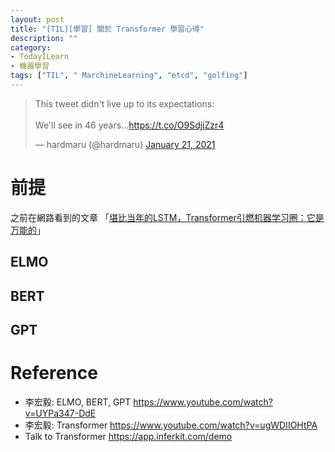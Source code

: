 ```yaml
---
layout: post
title: "[TIL][學習] 關於 Transformer 學習心得"
description: ""
category: 
- TodayILearn
- 機器學習
tags: ["TIL", " MarchineLearning", "etcd", "golfing"]
---
```


<blockquote class="twitter-tweet"><p lang="en" dir="ltr">This tweet didn&#39;t live up to its expectations:<br><br>We&#39;ll see in 46 years...<a href="https://t.co/O9SdjiZzr4">https://t.co/O9SdjiZzr4</a></p>&mdash; hardmaru (@hardmaru) <a href="https://twitter.com/hardmaru/status/1352167448682799106?ref_src=twsrc%5Etfw">January 21, 2021</a></blockquote> <script async src="https://platform.twitter.com/widgets.js" charset="utf-8"></script>



# 前提

之前在網路看到的文章 「[堪比当年的LSTM，Transformer引燃机器学习圈：它是万能的](https://www.jiqizhixin.com/articles/2021-01-26-2)」



## ELMO

## BERT

## GPT



# Reference

- 李宏毅:  ELMO, BERT, GPT https://www.youtube.com/watch?v=UYPa347-DdE 
- 李宏毅: Transformer https://www.youtube.com/watch?v=ugWDIIOHtPA
- Talk to Transformer https://app.inferkit.com/demo





